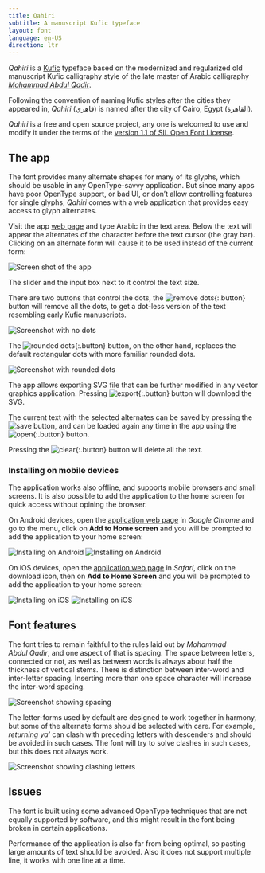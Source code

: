 ```yaml
---
title: Qahiri
subtitle: A manuscript Kufic typeface
layout: font
language: en-US
direction: ltr
---
```

_Qahiri_ is a [Kufic][1] typeface based on the modernized and regularized old manuscript Kufic calligraphy style of the late master of Arabic calligraphy [_Mohammad Abdul Qadir_][2].

Following the convention of naming Kufic styles after the cities they appeared in, _Qahiri_ (قاهري) is named after the city of Cairo, Egypt (القاهرة).

_Qahiri_ is a free and open source project, any one is welcomed to use and modify it under the terms of the [version 1.1 of SIL Open Font License][5].

## The app
The font provides many alternate shapes for many of its glyphs, which should be usable in any OpenType-savvy application. But since many apps have poor OpenType support, or bad UI, or don’t allow controlling features for single glyphs, _Qahiri_ comes with a web application that provides easy access to glyph alternates.

Visit the app [web page][4] and type Arabic in the text area. Below the text will appear the alternates of the character before the text cursor (the gray bar). Clicking on an alternate form will cause it to be used instead of the current form:

![Screen shot of the app](/assets/images/qahiri/screenshot.png)

The slider and the input box next to it control the text size.

There are two buttons that control the dots, the ![remove dots](./app/assets/images/remove-dots.svg){:.button} button will remove all the dots, to get a dot-less version of the text resembling early Kufic manuscripts.

![Screenshot with no dots](/assets/images/qahiri/screenshot-dotless.png)

The ![rounded dots](./app/assets/images/round-dots.svg){:.button} button, on the other hand, replaces the default rectangular dots with more familiar rounded dots.

![Screenshot with rounded dots](/assets/images/qahiri/screenshot-rounded-dots.png)

The app allows exporting SVG file that can be further modified in any vector graphics application. Pressing ![export](./app/assets/images/export.svg){:.button} button will download the SVG.

The current text with the selected alternates can be saved by pressing the ![save](./app/assets/images/save.svg) button, and can be loaded again any time in the app using the ![open](./app/assets/images/open.svg){:.button} button.

Pressing the ![clear](./app/assets/images/clear.svg){:.button} button will delete all the text.

### Installing on mobile devices
The application works also offline, and supports mobile browsers and small screens. It is also possible to add the application to the home screen for quick access without opining the browser.

On Android devices, open the [application web page][4] in _Google Chrome_ and go to the menu, click on __Add to Home screen__ and you will be prompted to add the application to your home screen:

![Installing on Android](/assets/images/qahiri//install-android-1-en.png#install)
![Installing on Android](/assets/images/qahiri//install-android-2-en.png#install)

On iOS devices, open the [application web page][4] in _Safari_, click on the download icon, then on __Add to Home Screen__ and you will be prompted to add the application to your home screen:

![Installing on iOS](/assets/images/qahiri//install-ios-1-en.png#install)
![Installing on iOS](/assets/images/qahiri//install-ios-2-en.png#install)

## Font features
The font tries to remain faithful to the rules laid out by _Mohammad Abdul Qadir_, and one aspect of that is spacing. The space between letters, connected or not, as well as between words is always about half the thickness of vertical stems. There is distinction between inter-word and inter-letter spacing. Inserting more than one space character will increase the inter-word spacing.

![Screenshot showing spacing](/assets/images/qahiri/screenshot-spacing.png)

The letter-forms used by default are designed to work together in harmony, but some of the alternate forms should be selected with care. For example, _returning ya’_ can clash with preceding letters with descenders and should be avoided in such cases. The font will try to solve clashes in such cases, but this does not always work.

![Screenshot showing clashing letters](/assets/images/qahiri/screenshot-clash.png)

## Issues
The font is built using some advanced OpenType techniques that are not equally supported by software, and this might result in the font being broken in certain applications.

Performance of the application is also far from being optimal, so pasting large amounts of text should be avoided. Also it does not support multiple line, it works with one line at a time.

[1]: https://en.wikipedia.org/wiki/Kufic
[2]: https://ar.wikipedia.org/wiki/محمد_عبد_القادر_عبد_الله_(خطاط)
[3]: https://github.com/aliftype/qahiri/releases/latest
[4]: https://aliftype.com/qahiri/app/
[5]: https://github.com/aliftype/qahiri/blob/main/OFL.txt
